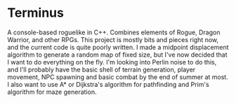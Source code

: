 # Terminus
A console-based roguelike in C++. Combines elements of Rogue, Dragon Warrior, and other RPGs.
This project is mostly bits and pieces right now, and the current code is quite poorly written. I made a midpoint displacement algorithm to generate a random map of fixed size, but I've now decided that I want to do everything on the fly. I'm looking into Perlin noise to do this, and I'll probably have the basic shell of terrain generation, player movement, NPC spawning and basic combat by the end of summer at most. I also want to use A* or Dijkstra's algorithm for pathfinding and Prim's algorithm for maze generation.
